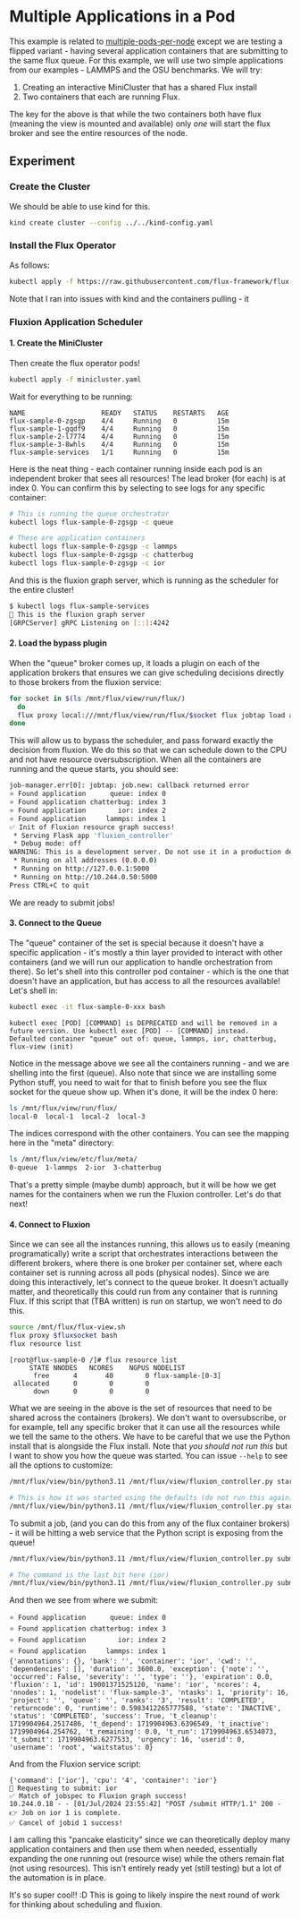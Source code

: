 # Multiple Applications in a Pod

This example is related to [multiple-pods-per-node](../multiple-pods-per-node) except we are testing a flipped variant - having several application containers that are submitting to the same
flux queue. For this example, we will use two simple applications from our examples - LAMMPS and the OSU benchmarks. We will try:

1. Creating an interactive MiniCluster that has a shared Flux install
2. Two containers that each are running Flux.

The key for the above is that while the two containers both have flux (meaning the view is mounted and available) only _one_ will start the flux broker and see the entire resources of the node.

## Experiment

### Create the Cluster

We should be able to use kind for this.

```bash
kind create cluster --config ../../kind-config.yaml
```

### Install the Flux Operator

As follows:

```bash
kubectl apply -f https://raw.githubusercontent.com/flux-framework/flux-operator/main/examples/dist/flux-operator.yaml
```

Note that I ran into issues with kind and the containers pulling - it

### Fluxion Application Scheduler

#### 1. Create the MiniCluster

Then create the flux operator pods!

```bash
kubectl apply -f minicluster.yaml
```

Wait for everything to be running:

```console
NAME                   READY   STATUS    RESTARTS   AGE
flux-sample-0-zgsgp    4/4     Running   0          15m
flux-sample-1-gqdf9    4/4     Running   0          15m
flux-sample-2-l7774    4/4     Running   0          15m
flux-sample-3-8whls    4/4     Running   0          15m
flux-sample-services   1/1     Running   0          15m
```

Here is the neat thing - each container running inside each pod is an independent broker that sees all resources! The lead broker (for each) is at index 0. You can confirm this by selecting to see logs for any specific container:

```bash
# This is running the queue orchestrator
kubectl logs flux-sample-0-zgsgp -c queue

# These are application containers
kubectl logs flux-sample-0-zgsgp -c lammps
kubectl logs flux-sample-0-zgsgp -c chatterbug
kubectl logs flux-sample-0-zgsgp -c ior
```

And this is the fluxion graph server, which is running as the scheduler for the entire cluster!

```bash
$ kubectl logs flux-sample-services 
🦩️ This is the fluxion graph server
[GRPCServer] gRPC Listening on [::]:4242
```

#### 2. Load the bypass plugin

When the "queue" broker comes up, it loads a plugin on each of the application brokers that
ensures we can give scheduling decisions directly to those brokers from the fluxion service:

```bash
for socket in $(ls /mnt/flux/view/run/flux/)
  do
  flux proxy local:///mnt/flux/view/run/flux/$socket flux jobtap load alloc-bypass.so 
done
```

This will allow us to bypass the scheduler, and pass forward exactly the decision from fluxion. We do this so that
we can schedule down to the CPU and not have resource oversubscription. When all the containers are running and the queue starts, you should see:

```bash
job-manager.err[0]: jobtap: job.new: callback returned error
⭐️ Found application      queue: index 0
⭐️ Found application chatterbug: index 3
⭐️ Found application        ior: index 2
⭐️ Found application     lammps: index 1
✅️ Init of Fluxion resource graph success!
 * Serving Flask app 'fluxion_controller'
 * Debug mode: off
WARNING: This is a development server. Do not use it in a production deployment. Use a production WSGI server instead.
 * Running on all addresses (0.0.0.0)
 * Running on http://127.0.0.1:5000
 * Running on http://10.244.0.50:5000
Press CTRL+C to quit
```

We are ready to submit jobs!

#### 3. Connect to the Queue

The "queue" container of the set is special because it doesn't have a specific application - it's mostly a thin layer provided to interact with other containers (and we will run our application to handle orchestration from there).
So let's shell into this controller pod container - which is the one that doesn't have an application, but has access to all the resources available! Let's shell in:

```bash
kubectl exec -it flux-sample-0-xxx bash
```
```console
kubectl exec [POD] [COMMAND] is DEPRECATED and will be removed in a future version. Use kubectl exec [POD] -- [COMMAND] instead.
Defaulted container "queue" out of: queue, lammps, ior, chatterbug, flux-view (init)
```

Notice in the message above we see all the containers running - and we are shelling into the first (queue). Also note that since we are installing some Python stuff, 
you need to wait for that to finish before you see the flux socket for the queue show up. When it's done, it will be the index 0 here:

```bash
ls /mnt/flux/view/run/flux/
local-0  local-1  local-2  local-3
```
The indices correspond with the other containers. You can see the mapping here in the "meta" directory:

```bash
ls /mnt/flux/view/etc/flux/meta/
0-queue  1-lammps  2-ior  3-chatterbug
```

That's a pretty simple (maybe dumb) approach, but it will be how we get names for the containers when we run the Fluxion controller. Let's do that next!

#### 4. Connect to Fluxion

Since we can see all the instances running, this allows us to easily (meaning programatically) write a script that orchestrates interactions between the different brokers, where there is one broker per container set, where each container set is
running across all pods (physical nodes). Since we are doing this interactively, let's connect to the queue broker. It doesn't actually matter, and theoretically this could run from any container that is running Flux.
If this script that (TBA written) is run on startup, we won't need to do this.

```bash
source /mnt/flux/flux-view.sh 
flux proxy $fluxsocket bash
flux resource list
```
```console
[root@flux-sample-0 /]# flux resource list
     STATE NNODES   NCORES    NGPUS NODELIST
      free      4       40        0 flux-sample-[0-3]
 allocated      0        0        0 
      down      0        0        0 
```

What we are seeing in the above is the set of resources that need to be shared across the containers (brokers). We don't want to oversubscribe, or for example, tell any specific broker that it can use all the resources while we tell the same to the others. We have to be careful that we use the Python install that is alongside the Flux install. Note that *you should not run this* but I want to show you how the queue was started. You can issue `--help` to see all the options to customize:

```bash
/mnt/flux/view/bin/python3.11 /mnt/flux/view/fluxion_controller.py start --help

# This is how it was started using the defaults (do not run this again)
/mnt/flux/view/bin/python3.11 /mnt/flux/view/fluxion_controller.py start
```

To submit a job, (and you can do this from any of the flux container brokers) - it will be hitting a web service that the Python script is exposing from the queue!

```bash
/mnt/flux/view/bin/python3.11 /mnt/flux/view/fluxion_controller.py submit --help

# The command is the last bit here (ior)                                           # command
/mnt/flux/view/bin/python3.11 /mnt/flux/view/fluxion_controller.py submit --cpu 4 --container ior ior
```

And then we see from where we submit:

```console
⭐️ Found application      queue: index 0
⭐️ Found application chatterbug: index 3
⭐️ Found application        ior: index 2
⭐️ Found application     lammps: index 1
{'annotations': {}, 'bank': '', 'container': 'ior', 'cwd': '', 'dependencies': [], 'duration': 3600.0, 'exception': {'note': '', 'occurred': False, 'severity': '', 'type': ''}, 'expiration': 0.0, 'fluxion': 1, 'id': 19001371525120, 'name': 'ior', 'ncores': 4, 'nnodes': 1, 'nodelist': 'flux-sample-3', 'ntasks': 1, 'priority': 16, 'project': '', 'queue': '', 'ranks': '3', 'result': 'COMPLETED', 'returncode': 0, 'runtime': 0.5983412265777588, 'state': 'INACTIVE', 'status': 'COMPLETED', 'success': True, 't_cleanup': 1719904964.2517486, 't_depend': 1719904963.6396549, 't_inactive': 1719904964.254762, 't_remaining': 0.0, 't_run': 1719904963.6534073, 't_submit': 1719904963.6277533, 'urgency': 16, 'userid': 0, 'username': 'root', 'waitstatus': 0}
```

And from the Fluxion service script:

```console
{'command': ['ior'], 'cpu': '4', 'container': 'ior'}
🙏️ Requesting to submit: ior
✅️ Match of jobspec to Fluxion graph success!
10.244.0.18 - - [01/Jul/2024 23:55:42] "POST /submit HTTP/1.1" 200 -
👉️ Job on ior 1 is complete.
✅️ Cancel of jobid 1 success!
```

I am calling this "pancake elasticity" since we can theoretically deploy many application containers and then use them when needed, essentially expanding the one running out (resource wise) while the others remain flat (not using resources). This isn't entirely ready yet (still testing) but a lot of the automation is in place.

It's so super cool!! :D This is going to likely inspire the next round of work for thinking about scheduling and fluxion.
